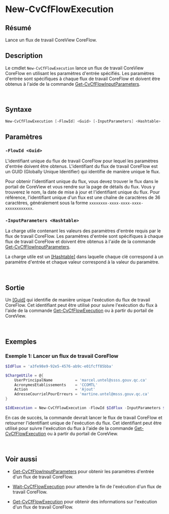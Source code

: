 # New-CvCfFlowExecution

## Résumé

Lance un flux de travail CoreView CoreFlow.

## Description

Le cmdlet `New-CvCfFlowExecution` lance un flux de travail CoreView CoreFlow
en utilisant les paramètres d'entrée spécifiés. Les paramètres d'entrée sont
spécifiques à chaque flux de travail CoreFlow et doivent être obtenus à l'aide
de la commande [Get-CvCfFlowInputParameters].

<br>

## Syntaxe

```powershell
New-CvCfFlowExecution [-FlowId] <Guid> [-InputParameters] <Hashtable> [<CommonParameters>]
```

## Paramètres

### `-FlowId <Guid>`

L'identifiant unique du flux de travail CoreFlow pour lequel les paramètres
d'entrée doivent être obtenus. L'identifiant du flux de travail CoreFlow est
un GUID (Globally Unique Identifier) qui identifie de manière unique le flux.

Pour obtenir l'identifiant unique du flux, vous devez trouver le flux dans le
portail de CoreView et vous rendre sur la page de détails du flux. Vous y
trouverez le nom, la date de mise à jour et l'identifiant unique du flux. Pour
référence, l'identifiant unique d'un flux est une chaîne de caractères de 36
caractères, généralement sous la forme `xxxxxxxx-xxxx-xxxx-xxxx-xxxxxxxxxxxx`.

### `-InputParameters <Hashtable>`

La charge utile contenant les valeurs des paramètres d'entrée requis par le
flux de travail CoreFlow. Les paramètres d'entrée sont spécifiques à chaque flux
de travail CoreFlow et doivent être obtenus à l'aide de la commande
[Get-CvCfFlowInputParameters].

La charge utile est un [\[Hashtable\]] dans laquelle chaque clé correspond à un
paramètre d'entrée et chaque valeur correspond à la valeur du paramètre.

<br>

## Sortie

Un [\[Guid\]] qui identifie de manière unique l'exécution du flux de travail
CoreFlow. Cet identifiant peut être utilisé pour suivre l'exécution du flux à
l'aide de la commande [Get-CvCfFlowExecution] ou à partir du portail de
CoreView.

<br>

## Exemples

### Exemple 1: Lancer un flux de travail CoreFlow

```powershell
$IdFlux = 'a3fe98e9-92e5-4576-ab9c-e01fcff85bba'

$ChargeUtile = @{
    UserPrincipalName          = 'marcel.untel@ssss.gouv.qc.ca'
    AcronymesEtablissements    = 'CCOMTL'
    Action                     = 'Ajout'
    AdresseCourrielPourErreurs = 'martine.untel@msss.gouv.qc.ca'
}

$IdExecution = New-CvCfFlowExecution -FlowId $IdFlux -InputParameters $ChargeUtile
```

En cas de succès, la commande devrait lancer le flux de travail CoreFlow et
retourner l'identifiant unique de l'exécution du flux. Cet identifiant peut être
utilisé pour suivre l'exécution du flux à l'aide de la commande
[Get-CvCfFlowExecution] ou à partir du portail de CoreView.

<br>

## Voir aussi

- [Get-CvCfFlowInputParameters] pour obtenir les paramètres d'entrée d'un flux
  de travail CoreFlow.

- [Wait-CvCfFlowExecution] pour attendre la fin de l'exécution d'un flux de
  travail CoreFlow.

- [Get-CvCfFlowExecution] pour obtenir des informations sur l'exécution d'un
  flux de travail CoreFlow.

[Get-CvCfFlowInputParameters]: fr/cmdlets/Get-CvCfFlowInputParameters.md
[Wait-CvCfFlowExecution]: fr/cmdlets/Wait-CvCfFlowExecution.md
[Get-CvCfFlowExecution]: fr/cmdlets/Get-CvCfFlowExecution.md

[\[Hashtable\]]: https://learn.microsoft.com/fr-ca/powershell/module/microsoft.powershell.core/about/about_hash_tables?view=powershell-7.4
[\[Guid\]]: https://learn.microsoft.com/fr-ca/dotnet/api/system.guid?view=net-8.0
